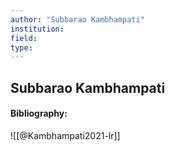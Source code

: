 ```yaml
---
author: "Subbarao Kambhampati"
institution:
field:
type:
---
```


## Subbarao Kambhampati
#### Bibliography:

![[@Kambhampati2021-lr]]